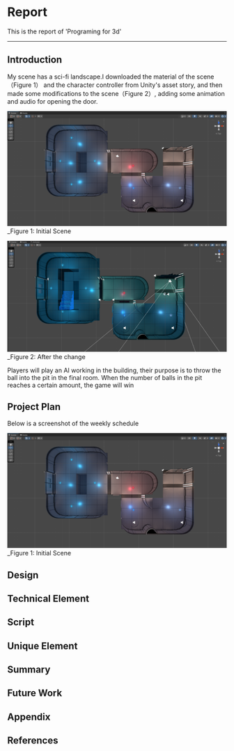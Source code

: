 # Report

This is the report of 'Programing for 3d'

---
## Introduction
My scene has a sci-fi landscape.I downloaded the material of the scene（Figure 1） and the character controller from Unity's asset story, and then made some modifications to the scene（Figure 2）, adding some animation and audio for opening the door.

![](./Screenshots/1.png)
_Figure 1: Initial Scene

![](./Screenshots/6.png)
_Figure 2: After the change

Players will play an AI working in the building, their purpose is to throw the ball into the pit in the final room. When the number of balls in the pit reaches a certain amount, the game will win
## Project Plan
Below is a screenshot of the weekly schedule

![](./Screenshots/1.png)
_Figure 1: Initial Scene

## Design
## Technical Element
## Script
## Unique Element
## Summary
## Future Work
## Appendix
## References
